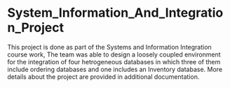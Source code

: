 # System_Information_And_Integration_Project
This project is done as part of the Systems and Information Integration course work, The team was able to design a loosely coupled environment for the integration of four hetrogeneous databases in which three of them include ordering databases and one includes an Inventory database. More details about the project are provided in additional documentation.
